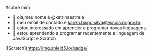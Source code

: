 #sobre mim
- 👋 ola,meu nome é @katrinaestrela
- 👀 meu email de contado é karen.bispo.silva@escola.pr.gov.br
- 🌱 estou interessado em aprender a programar novas linguagens.
- 💞️ estou aprendendo a programar recentemente a linguagem de JavaScript e Scratch

![Scratch](https://img.shield5.io/badge/
